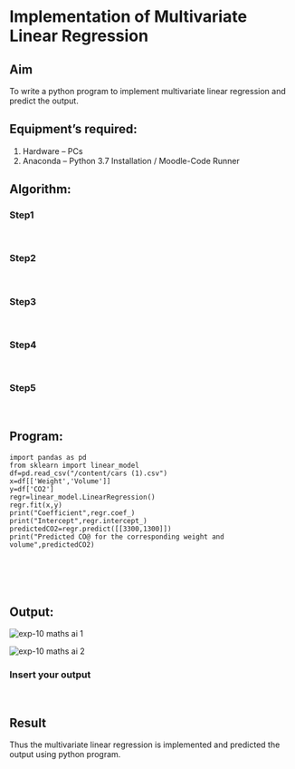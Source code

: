 # Implementation of Multivariate Linear Regression
## Aim
To write a python program to implement multivariate linear regression and predict the output.
## Equipment’s required:
1.	Hardware – PCs
2.	Anaconda – Python 3.7 Installation / Moodle-Code Runner
## Algorithm:
### Step1
<br>

### Step2
<br>

### Step3
<br>

### Step4
<br>

### Step5
<br>

## Program:
```
import pandas as pd
from sklearn import linear_model
df=pd.read_csv("/content/cars (1).csv")
x=df[['Weight','Volume']]
y=df['CO2']
regr=linear_model.LinearRegression()
regr.fit(x,y)
print("Coefficient",regr.coef_)
print("Intercept",regr.intercept_)
predictedCO2=regr.predict([[3300,1300]])
print("Predicted CO@ for the corresponding weight and volume",predictedCO2)






```
## Output:
![exp-10 maths ai 1](https://github.com/Anusharonselva/Multivariate-Linear-Regression/assets/119405600/b42167b0-d8d7-4c65-a3b6-26dcc31728b7)


![exp-10 maths ai 2](https://github.com/Anusharonselva/Multivariate-Linear-Regression/assets/119405600/384623c2-5a6b-4654-8301-22ceabf6464f)

### Insert your output

<br>

## Result
Thus the multivariate linear regression is implemented and predicted the output using python program.
